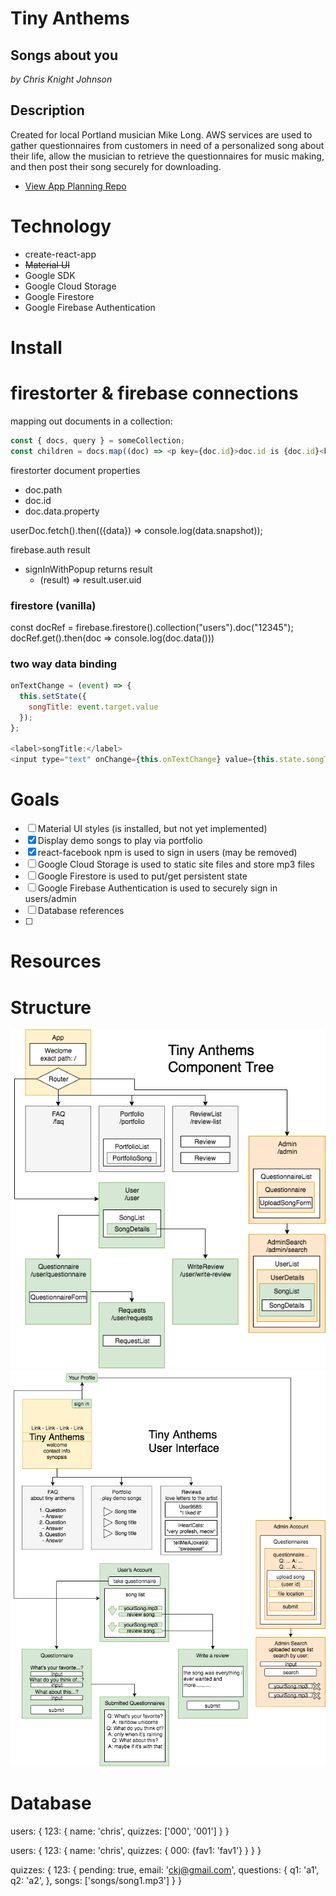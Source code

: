 # Tiny Anthems
## Songs about you

*by Chris Knight Johnson*

## Description
Created for local Portland musician Mike Long. AWS services are used to gather questionnaires from customers in need of a personalized song about their life, allow the musician to retrieve the questionnaires for music making, and then post their song securely for downloading.

* [View App Planning Repo](https://github.com/ckjpdx/tiny-anthems-planning)

# Technology
* create-react-app
* ~~Material UI~~
* Google SDK
* Google Cloud Storage
* Google Firestore
* Google Firebase Authentication

# Install

# firestorter & firebase connections
mapping out documents in a collection:
```javascript
const { docs, query } = someCollection;
const children = docs.map((doc) => <p key={doc.id}>doc.id is {doc.id}<br/>doc.data.name is {doc.data.name}</p>);
```
firestorter document properties
* doc.path
* doc.id
* doc.data.property

userDoc.fetch().then(({data}) => console.log(data.snapshot));

firebase.auth result
* signInWithPopup returns result
  * (result) => result.user.uid

### firestore (vanilla)
const docRef = firebase.firestore().collection("users").doc("12345");
docRef.get().then(doc => console.log(doc.data()))

### two way data binding
```javascript
onTextChange = (event) => {
  this.setState({
    songTitle: event.target.value
  });
};

<label>songTitle:</label>
<input type="text" onChange={this.onTextChange} value={this.state.songTitle || ''} />
```


# Goals
- [ ] Material UI styles (is installed, but not yet implemented)
- [x] Display demo songs to play via portfolio
- [x] react-facebook npm is used to sign in users (may be removed)
- [ ] Google Cloud Storage is used to static site files and store mp3 files
- [ ] Google Firestore is used to put/get persistent state
- [ ] Google Firebase Authentication is used to securely sign in users/admin
- [ ] Database references
- [ ]

# Resources

# Structure
![components tree](tiny-anthems-components4.png)
![interface tree](tiny-anthems-interface3.png)

# Database
users: {
  123: {
    name: 'chris',
    quizzes: ['000', '001']
  }
}

users: {
  123: {
    name: 'chris',
    quizzes: {
      000: {fav1: 'fav1'}
    }
  }
}

quizzes: {
  123: {
    pending: true,
    email: 'ckj@gmail.com',
    questions: {
      q1: 'a1',
      q2: 'a2',
    },
    songs: ['songs/song1.mp3']
  }
}
